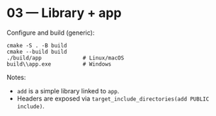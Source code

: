 # 03 — Library + app

Configure and build (generic):

```
cmake -S . -B build
cmake --build build
./build/app             # Linux/macOS
build\\app.exe          # Windows
```

Notes:
- `add` is a simple library linked to `app`.
- Headers are exposed via `target_include_directories(add PUBLIC include)`.

